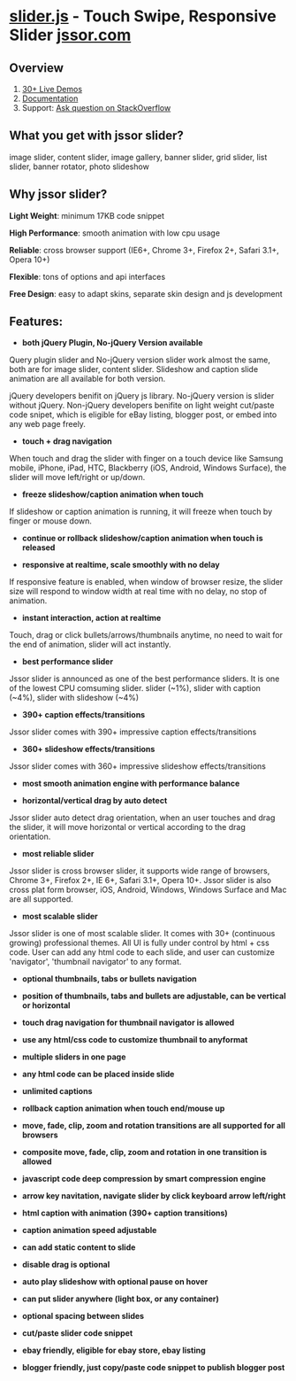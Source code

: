 [slider.js](http://www.jssor.com/) - Touch Swipe, Responsive Slider [jssor.com](http://www.jssor.com)
==================================================

Overview
--------------------------------------

1. [30+ Live Demos](http://www.jssor.com)
2. [Documentation](http://www.jssor.com/development/index.html)
3. Support: [Ask question on StackOverflow](http://stackoverflow.com/search?tab=relevance&q=jssor)

What you get with jssor slider?
--------------------------------------
image slider, content slider, image gallery, banner slider, grid slider, list slider, banner rotator, photo slideshow

Why jssor slider?
--------------------------------------
**Light Weight**: minimum 17KB code snippet

**High Performance**: smooth animation with low cpu usage

**Reliable**: cross browser support (IE6+, Chrome 3+, Firefox 2+, Safari 3.1+, Opera 10+)

**Flexible**: tons of options and api interfaces

**Free Design**: easy to adapt skins, separate skin design and js development

Features:
--------------------------------------
- **both jQuery Plugin, No-jQuery Version available**

Query plugin slider and No-jQuery version slider work almost the same, both are for image slider, content slider. Slideshow and caption slide animation are all available for both version.

jQuery developers benifit on jQuery js library. No-jQuery version is slider without jQuery. Non-jQuery developers benifite on light weight cut/paste code snipet, which is eligible for eBay listing, blogger post, or embed into any web page freely.

- **touch + drag navigation**

When touch and drag the slider with finger on a touch device like Samsung mobile, iPhone, iPad, HTC, Blackberry (iOS, Android, Windows Surface), the slider will move left/right or up/down.

- **freeze slideshow/caption animation when touch**

If slideshow or caption animation is running, it will freeze when touch by finger or mouse down.

- **continue or rollback slideshow/caption animation when touch is released**

- **responsive at realtime, scale smoothly with no delay**

If responsive feature is enabled, when window of browser resize, the slider size will respond to window width at real time with no delay, no stop of animation.

- **instant interaction, action at realtime**

Touch, drag or click bullets/arrows/thumbnails anytime, no need to wait for the end of animation, slider will act instantly.

- **best performance slider**

Jssor slider is announced as one of the best performance sliders. It is one of the lowest CPU comsuming slider. slider (~1%), slider with caption (~4%), slider with slideshow (~4%)

- **390+ caption effects/transitions**

Jssor slider comes with 390+ impressive caption effects/transitions

- **360+ slideshow effects/transitions**

Jssor slider comes with 360+ impressive slideshow effects/transitions

- **most smooth animation engine with performance balance**

- **horizontal/vertical drag by auto detect**

Jssor slider auto detect drag orientation, when an user touches and drag the slider, it will move horizontal or vertical according to the drag orientation.

- **most reliable slider**

Jssor slider is cross browser slider, it supports wide range of browsers, Chrome 3+, Firefox 2+, IE 6+, Safari 3.1+, Opera 10+. Jssor slider is also cross plat form browser, iOS, Android, Windows, Windows Surface and Mac are all supported.

- **most scalable slider**

Jssor slider is one of most scalable slider. It comes with 30+ (continuous growing) professional themes. All UI is fully under control by html + css code. User can add any html code to each slide, and user can customize 'navigator', 'thumbnail navigator' to any format.

- **optional thumbnails, tabs or bullets navigation**

- **position of thumbnails, tabs and bullets are adjustable, can be vertical or horizontal**

- **touch drag navigation for thumbnail navigator is allowed**

- **use any html/css code to customize thumbnail to anyformat**

- **multiple sliders in one page**

- **any html code can be placed inside slide**

- **unlimited captions**

- **rollback caption animation when touch end/mouse up**

- **move, fade, clip, zoom and rotation transitions are all supported for all browsers**

- **composite move, fade, clip, zoom and rotation in one transition is allowed**

- **javascript code deep compression by smart compression engine**

- **arrow key navitation, navigate slider by click keyboard arrow left/right**

- **html caption with animation (390+ caption transitions)**

- **caption animation speed adjustable**

- **can add static content to slide**

- **disable drag is optional**

- **auto play slideshow with optional pause on hover**

- **can put slider anywhere (light box, or any container)**

- **optional spacing between slides**

- **cut/paste slider code snippet**

- **ebay friendly, eligible for ebay store, ebay listing**

- **blogger friendly, just copy/paste code snippet to publish blogger post**